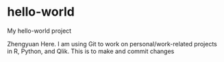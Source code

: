 # hello-world
My hello-world project

Zhengyuan Here.
I am using Git to work on personal/work-related projects in R, Python, and Qlik.
This is to make and commit changes
